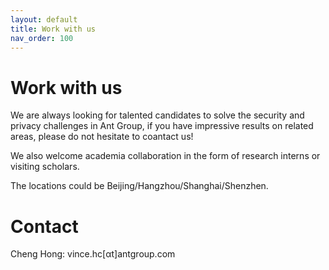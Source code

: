 ```yaml
---
layout: default
title: Work with us
nav_order: 100
---
```


# Work with us

We are always looking for talented candidates to solve the security and privacy challenges in Ant Group, if you have impressive results on related areas,  please do not hesitate to coantact us! 

We also welcome academia collaboration in the form of research interns or visiting scholars.

The locations could be Beijing/Hangzhou/Shanghai/Shenzhen. 

# Contact

Cheng Hong: vince.hc[αt]antgroup.com
